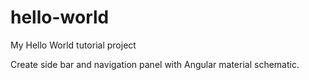 # hello-world
My Hello World tutorial project

Create side bar and navigation panel with Angular material schematic.
